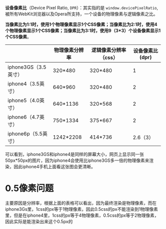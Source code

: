 



**设备像素比**（Device Pixel Ratio, `DPR`）：其实指的是 `window.devicePixelRatio`, 被所有WebKit浏览器以及Opera所支持，一个设备的物理像素与逻辑像素之比。

**当像素比为1:1时，使用1个物理像素显示1个CSS像素；当像素比为2:1时，使用4个物理像素显示1个CSS像素；当像素比为3:1时，使用9（3\*3）个设备像素显示1个CSS像素**。

|                      | 物理像素分辨率 | 逻辑像素分辨率（css） | 设备像素比(dpr) |
| :------------------- | -------------- | --------------------- | --------------- |
| iphone3GS（3.5英寸） | 320*480        | 320*480               | 1               |
| iphone4（3.5英寸）   | 640*960        | 320*480               | 2               |
| iphone5（4.0英寸）   | 640*1136       | 320*568               | 2               |
| iphone6（4.7英寸）   | 750*1334       | 375*667               | 2               |
| iphone6p（5.5英寸）  | 1242*2208      | 414*736               | 2.6（3）        |

可以看到，iphone3GS和iphone4是同样的屏幕大小，网页上显示同一张50px*50px的图片，因为iphone4会使用比iphone3GS多一倍的物理像素来渲染，因此iphone4手机上面看这张图会更清晰。



# 0.5像素问题

主要原因是分辨率，根据上面的表格可以看出，因为最终渲染是物理像素，而在iphone3Gs里，1css的px等于1物理像素，因此0.5css的px不能渲染到1物理像素里，但是在iphone4里，1css的px等于4物理像素，0.5css的px等于2物理像素，因此实际是能渲染出来这个0.5px的